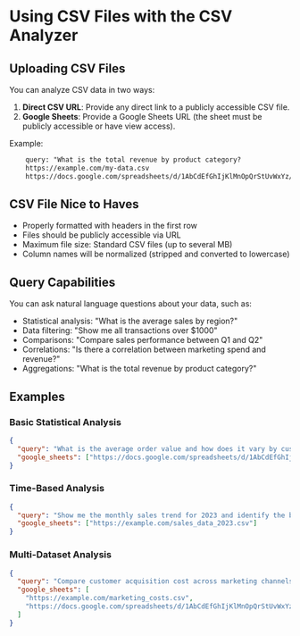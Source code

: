 # Using CSV Files with the CSV Analyzer

## Uploading CSV Files

You can analyze CSV data in two ways:

1. **Direct CSV URL**: Provide any direct link to a publicly accessible CSV file.
2. **Google Sheets**: Provide a Google Sheets URL (the sheet must be publicly accessible or have view access).

Example:
```txt
    query: "What is the total revenue by product category?
    https://example.com/my-data.csv
    https://docs.google.com/spreadsheets/d/1AbCdEfGhIjKlMnOpQrStUvWxYz/edit"
```

## CSV File Nice to Haves

- Properly formatted with headers in the first row
- Files should be publicly accessible via URL
- Maximum file size: Standard CSV files (up to several MB)
- Column names will be normalized (stripped and converted to lowercase)

## Query Capabilities

You can ask natural language questions about your data, such as:

- Statistical analysis: "What is the average sales by region?"
- Data filtering: "Show me all transactions over $1000"
- Comparisons: "Compare sales performance between Q1 and Q2"
- Correlations: "Is there a correlation between marketing spend and revenue?"
- Aggregations: "What is the total revenue by product category?"

## Examples

### Basic Statistical Analysis

```json
{
  "query": "What is the average order value and how does it vary by customer segment?",
  "google_sheets": ["https://docs.google.com/spreadsheets/d/1AbCdEfGhIjKlMnOpQrStUvWxYz/edit"]
}
```

### Time-Based Analysis

```json
{
  "query": "Show me the monthly sales trend for 2023 and identify the best performing month",
  "google_sheets": ["https://example.com/sales_data_2023.csv"]
}
```

### Multi-Dataset Analysis

```json
{
  "query": "Compare customer acquisition cost across marketing channels and correlate with customer lifetime value",
  "google_sheets": [
    "https://example.com/marketing_costs.csv",
    "https://docs.google.com/spreadsheets/d/1AbCdEfGhIjKlMnOpQrStUvWxYz/edit"
  ]
}
``` 